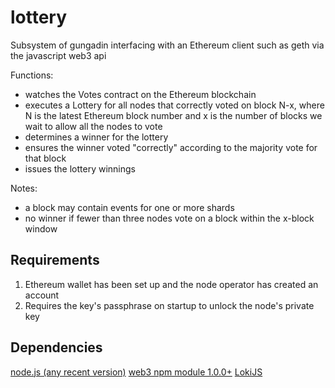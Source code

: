 # lottery

Subsystem of gungadin interfacing with an Ethereum client such as geth via the
javascript web3 api

Functions:

* watches the Votes contract on the Ethereum blockchain
* executes a Lottery for all nodes that correctly voted on block N-x, where
N is the latest Ethereum block number and x is the number of blocks we wait
to allow all the nodes to vote
* determines a winner for the lottery
* ensures the winner voted "correctly" according to the majority vote for
that block
* issues the lottery winnings

Notes:

* a block may contain events for one or more shards
* no winner if fewer than three nodes vote on a block within the x-block window

## Requirements

1. Ethereum wallet has been set up and the node operator has created an account
2. Requires the key's passphrase on startup to unlock the node's private key

## Dependencies

[node.js (any recent version)](https://nodejs.org/en/)
[web3 npm module 1.0.0+](https://www.npmjs.com/package/web3)
[LokiJS](http://lokijs.org/)

